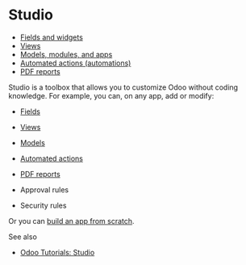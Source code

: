 # Studio

  * [Fields and widgets](studio/fields.html)
  * [Views](studio/views.html)
  * [Models, modules, and apps](studio/models_modules_apps.html)
  * [Automated actions (automations)](studio/automated_actions.html)
  * [PDF reports](studio/pdf_reports.html)

Studio is a toolbox that allows you to customize Odoo without coding
knowledge. For example, you can, on any app, add or modify:

  * [Fields](studio/fields.html)

  * [Views](studio/views.html)

  * [Models](studio/models_modules_apps.html)

  * [Automated actions](studio/automated_actions.html)

  * [PDF reports](studio/pdf_reports.html)

  * Approval rules

  * Security rules

Or you can [build an app from scratch](studio/models_modules_apps.html).

See also

  * [Odoo Tutorials: Studio](https://www.odoo.com/slides/studio-31)

